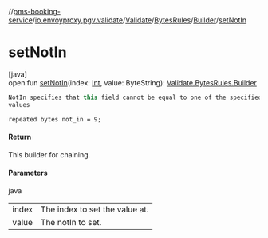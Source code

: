 //[pms-booking-service](../../../../../index.md)/[io.envoyproxy.pgv.validate](../../../index.md)/[Validate](../../index.md)/[BytesRules](../index.md)/[Builder](index.md)/[setNotIn](set-not-in.md)

# setNotIn

[java]\
open fun [setNotIn](set-not-in.md)(index: [Int](https://kotlinlang.org/api/core/kotlin-stdlib/kotlin/-int/index.html), value: ByteString): [Validate.BytesRules.Builder](index.md)

```kotlin
NotIn specifies that this field cannot be equal to one of the specified
values

```
`repeated bytes not_in = 9;`

#### Return

This builder for chaining.

#### Parameters

java

| | |
|---|---|
| index | The index to set the value at. |
| value | The notIn to set. |